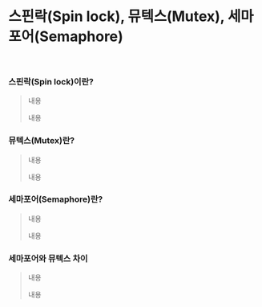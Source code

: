 # 스핀락(Spin lock), 뮤텍스(Mutex), 세마포어(Semaphore)

<br>

### 스핀락(Spin lock)이란?

> 내용
>
> 내용

### 뮤텍스(Mutex)란?

> 내용
>
> 내용

### 세마포어(Semaphore)란?

> 내용
>
> 내용

### 세마포어와 뮤텍스 차이

> 내용
>
> 내용
